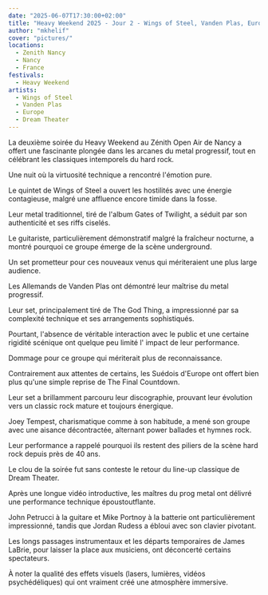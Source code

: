 ```yaml
---
date: "2025-06-07T17:30:00+02:00"
title: "Heavy Weekend 2025 - Jour 2 - Wings of Steel, Vanden Plas, Europe, Dream Theater"
author: "mkhelif"
cover: "pictures/"
locations:
  - Zenith Nancy
  - Nancy
  - France
festivals:
  - Heavy Weekend
artists:
  - Wings of Steel
  - Vanden Plas
  - Europe
  - Dream Theater
---
```


La deuxième soirée du Heavy Weekend au Zénith Open Air de Nancy a offert une fascinante plongée dans les arcanes du
metal progressif, tout en célébrant les classiques intemporels du hard rock.

Une nuit où la virtuosité technique a rencontré l'émotion pure.

Le quintet de Wings of Steel a ouvert les hostilités avec une énergie contagieuse, malgré une affluence encore timide
dans la fosse.

Leur metal traditionnel, tiré de l'album Gates of Twilight, a séduit par son authenticité et ses riffs ciselés.

Le guitariste, particulièrement démonstratif malgré la fraîcheur nocturne, a montré pourquoi ce groupe émerge de la
scène underground.

Un set prometteur pour ces nouveaux venus qui mériteraient une plus large audience.

Les Allemands de Vanden Plas ont démontré leur maîtrise du metal progressif.

Leur set, principalement tiré de The God Thing, a impressionné par sa complexité technique et ses arrangements
sophistiqués.

Pourtant, l'absence de véritable interaction avec le public et une certaine rigidité scénique ont quelque peu limité l'
impact de leur performance.

Dommage pour ce groupe qui mériterait plus de reconnaissance.

Contrairement aux attentes de certains, les Suédois d'Europe ont offert bien plus qu'une simple reprise de The Final
Countdown.

Leur set a brillamment parcouru leur discographie, prouvant leur évolution vers un classic rock mature et toujours
énergique.

Joey Tempest, charismatique comme à son habitude, a mené son groupe avec une aisance décontractée, alternant power
ballades et hymnes rock.

Leur performance a rappelé pourquoi ils restent des piliers de la scène hard rock depuis près de 40 ans.

Le clou de la soirée fut sans conteste le retour du line-up classique de Dream Theater.

Après une longue vidéo introductive, les maîtres du prog metal ont délivré une performance technique époustoutflante.

John Petrucci à la guitare et Mike Portnoy à la batterie ont particulièrement impressionné, tandis que Jordan Rudess a
ébloui avec son clavier pivotant.

Les longs passages instrumentaux et les départs temporaires de James LaBrie, pour laisser la place aux musiciens, ont
déconcerté certains spectateurs.

À noter la qualité des effets visuels (lasers, lumières, vidéos psychédéliques) qui ont vraiment créé une atmosphère
immersive.
